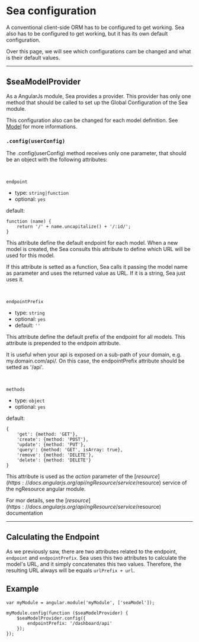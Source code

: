 
# Sea configuration

A conventional client-side ORM has to be configured to get working.
Sea also has to be configured to get working, but it has its own default configuration.

Over this page, we will see which configurations cam be changed and what is their default values.

***

## $seaModelProvider

As a AngularJs module, Sea provides a provider. This provider has only one method
that should be called to set up the Global Configuration of the Sea module.

This configuration also can be changed for each model definition. See [Model](/model/) for more informations.

### `.config(userConfig)`

The .config(userConfig) method receives only one parameter, that should be an object with the following attributes:

&nbsp;

`endpoint`

- type: `string|function`
- optional: `yes`

default: 

	function (name) {
		return '/' + name.uncapitalize() + '/:id/';
	}

This attribute define the default endpoint for each model. When a new model is created, the Sea consults this attribute to define which URL will be used for this model.

If this attribute is setted as a function, Sea calls it passing the model name as parameter and uses the returned value as URL. If it is a string, Sea just uses it.

&nbsp;

`endpointPrefix`

- type: `string`
- optional: `yes`
- default: `''`

This attribute define the default prefix of the endpoint for all models. This attribute is prepended to the endpoin attribute.

It is useful when your api is exposed on a sub-path of your domain, e.g. my.domain.com/api/. On this case, the endpointPrefix attribute should be setted as '/api'.

&nbsp;

`methods`

- type: `object`
- optional: `yes`

default:

	{
		'get': {method: 'GET'},
		'create': {method: 'POST'},
		'update': {method: 'PUT'},
		'query': {method: 'GET', isArray: true},
		'remove': {method: 'DELETE'},
		'delete': {method: 'DELETE'}
	}
	
This attribute is used as the *action* parameter of the [$resource](https://docs.angularjs.org/api/ngResource/service/$resource) service of the ngResource angular module.

For mor details, see the [$resource](https://docs.angularjs.org/api/ngResource/service/$resource) documentation

***

## Calculating the Endpoint

As we previously saw, there are two attributes related to the endpoint, `endpoint` and `endpointPrefix`.
Sea uses this two attributes to calculate the model's URL, and it simply concatenates this two values.
Therefore, the resulting URL always will be equals `urlPrefix + url`.

## Example

	var myModule = angular.module('myModule', ['seaModel']);

	myModule.config(function ($seaModelProvider) {
		$seaModelProvider.config({
			endpointPrefix: '/dashboard/api'
		});
	});

